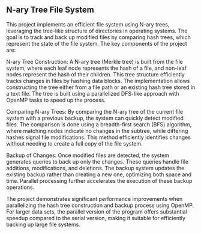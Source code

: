 ## N-ary Tree File System

This project implements an efficient file system using N-ary trees, leveraging the tree-like structure of directories in operating systems. The goal is to track and back up modified files by comparing hash trees, which represent the state of the file system. The key components of the project are:

N-ary Tree Construction: A N-ary tree (Merkle tree) is built from the file system, where each leaf node represents the hash of a file, and non-leaf nodes represent the hash of their children. This tree structure efficiently tracks changes in files by hashing data blocks. The implementation allows constructing the tree either from a file path or an existing hash tree stored in a text file. The tree is built using a parallelized DFS-like approach with OpenMP tasks to speed up the process.

Comparing N-ary Trees: By comparing the N-ary tree of the current file system with a previous backup, the system can quickly detect modified files. The comparison is done using a breadth-first search (BFS) algorithm, where matching nodes indicate no changes in the subtree, while differing hashes signal file modifications. This method efficiently identifies changes without needing to create a full copy of the file system.

Backup of Changes: Once modified files are detected, the system generates queries to back up only the changes. These queries handle file additions, modifications, and deletions. The backup system updates the existing backup rather than creating a new one, optimizing both space and time. Parallel processing further accelerates the execution of these backup operations.

The project demonstrates significant performance improvements when parallelizing the hash tree construction and backup process using OpenMP. For larger data sets, the parallel version of the program offers substantial speedup compared to the serial version, making it suitable for efficiently backing up large file systems.
